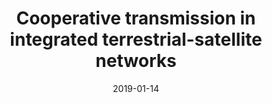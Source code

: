 ---
title: "Cooperative transmission in integrated terrestrial-satellite networks"
authors:
- Xiangming Zhu
- Chunxiao Jiang
- Linling Kuang
- Ning Ge
- Song Guo
- Jianhua Lu

date: "2019-01-14"
doi: ""

# Publication type.
# 1 = Conference paper; 2 = Journal article;
# 3 = Preprint Paper; 4 = Report; 5 = Book; 6 = Book section;
# 7 = Thesis; 8 = Patent
publication_types: ["2"]

# Publication name and optional abbreviated publication name.
publication: "*IEEE Network Magazine*"
publication_short: "IEEE Network"

url_pdf: https://ieeexplore.ieee.org/abstract/document/8612451
# url_code: ''
# url_dataset: ''
# url_poster: ''
# url_project: ''
# url_slides: ''
# url_video: ''

---